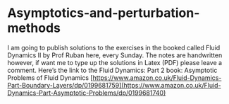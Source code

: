 # Asymptotics-and-perturbation-methods
I am going to publish solutions to the exercises in the booked called Fluid Dynamics II by Prof Ruban here, every Sunday. The notes are handwritten however, if want me to type up the solutions in Latex (PDF) please leave a comment. Here’s the link to the  Fluid Dynamics: Part 2 book: Asymptotic Problems of Fluid Dynamics [https://www.amazon.co.uk/Fluid-Dynamics-Part-Boundary-Layers/dp/0199681759](https://www.amazon.co.uk/Fluid-Dynamics-Part-Asymptotic-Problems/dp/0199681740)
